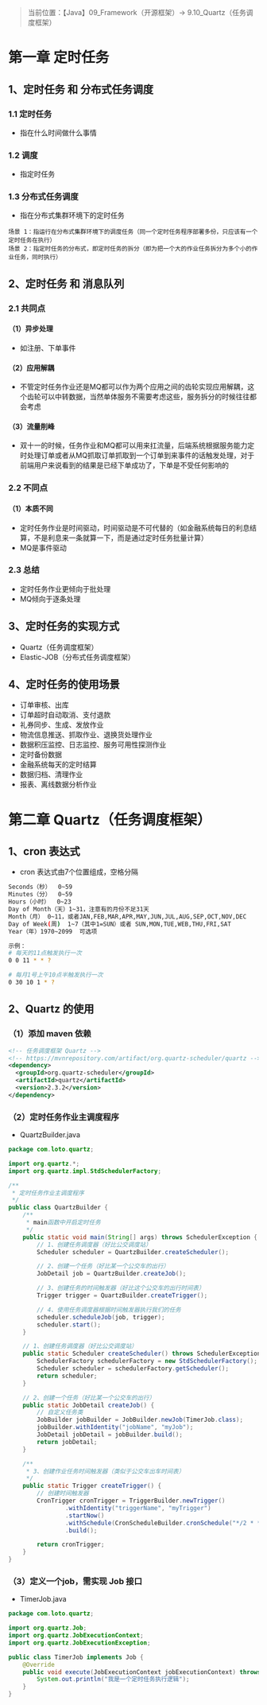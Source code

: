 > 当前位置：【Java】09_Framework（开源框架）-> 9.10_Quartz（任务调度框架）

# 第一章 定时任务

## 1、定时任务 和 分布式任务调度

### 1.1 定时任务

- 指在什么时间做什么事情



### 1.2 调度

- 指定时任务



### 1.3 分布式任务调度

- 指在分布式集群环境下的定时任务

```
场景 1：指运⾏在分布式集群环境下的调度任务（同⼀个定时任务程序部署多份，只应该有⼀个定时任务在执⾏）
场景 2：指定时任务的分布式，即定时任务的拆分（即为把⼀个⼤的作业任务拆分为多个⼩的作业任务，同时执⾏）
```



## 2、定时任务 和 消息队列

### 2.1 共同点

#### （1）异步处理

- 如注册、下单事件

#### （2）应用解耦

- 不管定时任务作业还是MQ都可以作为两个应⽤之间的⻮轮实现应⽤解耦，这个⻮轮可以中转数据，当然单体服务不需要考虑这些，服务拆分的时候往往都会考虑

#### （3）流量削峰

- 双⼗⼀的时候，任务作业和MQ都可以⽤来扛流量，后端系统根据服务能⼒定时处理订单或者从MQ抓取订单抓取到⼀个订单到来事件的话触发处理，对于前端⽤户来说看到的结果是已经下单成功了，下单是不受任何影响的



### 2.2 不同点

#### （1）本质不同

- 定时任务作业是时间驱动，时间驱动是不可代替的（如⾦融系统每⽇的利息结算，不是利息来⼀条就算⼀下，⽽是通过定时任务批量计算）
- MQ是事件驱动



### 2.3 总结

- 定时任务作业更倾向于批处理
- MQ倾向于逐条处理



## 3、定时任务的实现方式

- Quartz（任务调度框架）
- Elastic-JOB（分布式任务调度框架）



## 4、定时任务的使用场景

- 订单审核、出库
- 订单超时⾃动取消、⽀付退款
- 礼券同步、⽣成、发放作业
- 物流信息推送、抓取作业、退换货处理作业
- 数据积压监控、⽇志监控、服务可⽤性探测作业
- 定时备份数据
- ⾦融系统每天的定时结算
- 数据归档、清理作业
- 报表、离线数据分析作业



# 第二章 Quartz（任务调度框架）

## 1、cron 表达式

- cron 表达式由7个位置组成，空格分隔

```bash
Seconds（秒）  0~59
Minutes（分）  0~59
Hours（小时）  0~23
Day of Month（天）1~31，注意有的月份不足31天
Month（月） 0~11，或者JAN,FEB,MAR,APR,MAY,JUN,JUL,AUG,SEP,OCT,NOV,DEC
Day of Week(周)  1~7（其中1=SUN）或者 SUN,MON,TUE,WEB,THU,FRI,SAT
Year（年）1970~2099  可选项

示例：
# 每天的11点触发执行一次
0 0 11 * * ?

# 每月1号上午10点半触发执行一次
0 30 10 1 * ? 
```



## 2、Quartz 的使用

### （1）添加 maven 依赖

```xml
<!-- 任务调度框架 Quartz -->
<!-- https://mvnrepository.com/artifact/org.quartz-scheduler/quartz -->
<dependency>
  <groupId>org.quartz-scheduler</groupId>
  <artifactId>quartz</artifactId>
  <version>2.3.2</version>
</dependency>
```

### （2）定时任务作业主调度程序

- QuartzBuilder.java

```java
package com.loto.quartz;

import org.quartz.*;
import org.quartz.impl.StdSchedulerFactory;

/**
 * 定时任务作业主调度程序
 */
public class QuartzBuilder {
    /**
     * main函数中开启定时任务
     */
    public static void main(String[] args) throws SchedulerException {
        // 1、创建任务调度器（好比公交调度站）
        Scheduler scheduler = QuartzBuilder.createScheduler();

        // 2、创建一个任务（好比某一个公交车的出行）
        JobDetail job = QuartzBuilder.createJob();

        // 3、创建任务的时间触发器（好比这个公交车的出行时间表）
        Trigger trigger = QuartzBuilder.createTrigger();

        // 4、使用任务调度器根据时间触发器执行我们的任务
        scheduler.scheduleJob(job, trigger);
        scheduler.start();
    }

    // 1、创建任务调度器（好比公交调度站）
    public static Scheduler createScheduler() throws SchedulerException {
        SchedulerFactory schedulerFactory = new StdSchedulerFactory();
        Scheduler scheduler = schedulerFactory.getScheduler();
        return scheduler;
    }

    // 2、创建一个任务（好比某一个公交车的出行）
    public static JobDetail createJob() {
        // 自定义任务类
        JobBuilder jobBuilder = JobBuilder.newJob(TimerJob.class);
        jobBuilder.withIdentity("jobName", "myJob");
        JobDetail jobDetail = jobBuilder.build();
        return jobDetail;
    }

    /**
     * 3、创建作业任务时间触发器（类似于公交车出车时间表）
     */
    public static Trigger createTrigger() {
        // 创建时间触发器
        CronTrigger cronTrigger = TriggerBuilder.newTrigger()
                .withIdentity("triggerName", "myTrigger")
                .startNow()
                .withSchedule(CronScheduleBuilder.cronSchedule("*/2 * * * * ?"))
                .build();

        return cronTrigger;
    }
}
```

### （3）定义⼀个job，需实现 Job 接口

- TimerJob.java

```java
package com.loto.quartz;

import org.quartz.Job;
import org.quartz.JobExecutionContext;
import org.quartz.JobExecutionException;

public class TimerJob implements Job {
    @Override
    public void execute(JobExecutionContext jobExecutionContext) throws JobExecutionException {
        System.out.println("我是一个定时任务执行逻辑");
    }
}
```






